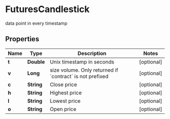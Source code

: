 
# FuturesCandlestick

data point in every timestamp

## Properties

Name | Type | Description | Notes
------------ | ------------- | ------------- | -------------
**t** | **Double** | Unix timestamp in seconds |  [optional]
**v** | **Long** | size volume. Only returned if &#x60;contract&#x60; is not prefixed |  [optional]
**c** | **String** | Close price |  [optional]
**h** | **String** | Highest price |  [optional]
**l** | **String** | Lowest price |  [optional]
**o** | **String** | Open price |  [optional]

